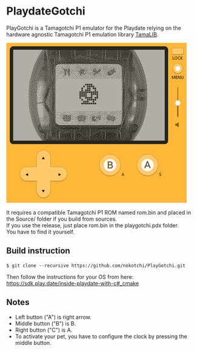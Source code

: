 # PlaydateGotchi

PlayGotchi is a Tamagotchi P1 emulator for the Playdate relying on the hardware agnostic Tamagotchi P1 emulation library [TamaLIB](https://github.com/jcrona/tamalib/).

![Simulator screenshot](images/simulator.png)

It requires a compatible Tamagotchi P1 ROM named rom.bin and placed in the Source/ folder if you build from sources.</br>
If you use the release, just place rom.bin in the playgotchi.pdx folder.</br>
You have to find it yourself.

## Build instruction
```
$ git clone --recursive https://github.com/nokotchi/PlayGotchi.git
```
Then follow the instructions for your OS from here: https://sdk.play.date/inside-playdate-with-c#_cmake

## Notes
- Left button ("A") is right arrow.
- Middle button ("B") is B.
- Right button ("C") is A.
- To activate your pet, you have to configure the clock by pressing the middle button.
